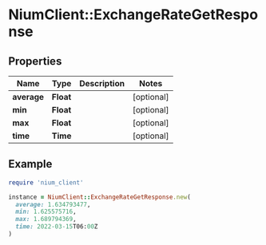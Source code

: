 # NiumClient::ExchangeRateGetResponse

## Properties

| Name | Type | Description | Notes |
| ---- | ---- | ----------- | ----- |
| **average** | **Float** |  | [optional] |
| **min** | **Float** |  | [optional] |
| **max** | **Float** |  | [optional] |
| **time** | **Time** |  | [optional] |

## Example

```ruby
require 'nium_client'

instance = NiumClient::ExchangeRateGetResponse.new(
  average: 1.634793477,
  min: 1.625575716,
  max: 1.689794369,
  time: 2022-03-15T06:00Z
)
```

